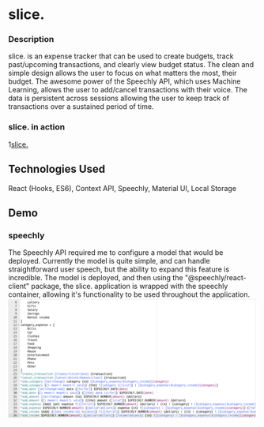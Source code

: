 # slice.

### Description

slice. is an expense tracker that can be used to create budgets, track past/upcoming transactions, and clearly view budget status. The clean and simple design allows the user to focus on what matters the most, their budget. The awesome power of the Speechly API, which uses Machine Learning, allows the user to add/cancel transactions with their voice. The data is persistent across sessions allowing the user to keep track of transactions over a sustained period of time.  

### slice. in action
1[slice.](sliceHome.png)

## Technologies Used

React (Hooks, ES6), Context API, Speechly, Material UI, Local Storage


## Demo


### speechly

The Speechly API required me to configure a model that would be deployed. Currently the model is quite simple, and can handle straightforward user speech, but the ability to expand this feature is incredible. The model is deployed, and then using the "@speechly/react-client" package, the slice. application is wrapped with the speechly container, allowing it's functionality to be used throughout the application. 
![speechly](speechlyTrain.png)


